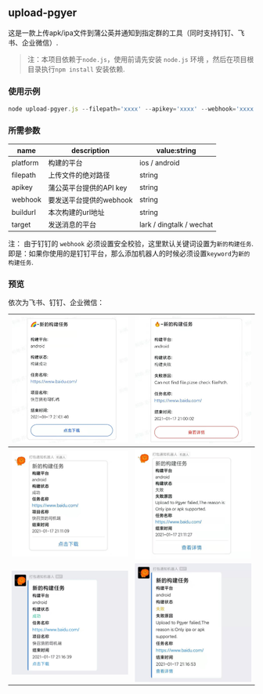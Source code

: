 ## upload-pgyer


这是一款上传apk/ipa文件到蒲公英并通知到指定群的工具（同时支持钉钉、飞书、企业微信）.

> 注：本项目依赖于`node.js`，使用前请先安装 `node.js` 环境 ，然后在项目根目录执行`npm install` 安装依赖.


### 使用示例
```js
node upload-pgyer.js --filepath='xxxx' --apikey='xxxx' --webhook='xxxx' --buildurl='https://www.baidu.com/' --platform='android' --target='lark'
```

### 所需参数
 name | description | value:string
 ---- | --- | ----
 platform |	构建的平台         |  ios / android
 filepath |	上传文件的绝对路径   |   string  
 apikey   |	蒲公英平台提供的API key	  |     string
 webhook  |	要发送平台提供的webhook	  |       string
 buildurl |本次构建的url地址 |  string
 target   |	发送消息的平台 | lark / dingtalk / wechat



注： 由于钉钉的 `webhook` 必须设置安全校验，这里默认关键词设置为`新的构建任务`.即是：如果你使用的是钉钉平台，那么添加机器人的时候必须设置`keyword`为`新的构建任务`.
 ### 预览
依次为飞书、钉钉、企业微信：

| ![](./screenshot/lark_success.jpg)  | ![](./screenshot/lark_failed.jpg) |
| :---------------------------------: | :---------------------------------: |
| ![](./screenshot/dingtalk_success.jpg)  | ![](./screenshot/dingtalk_failed.jpg) 
| ![](./screenshot/wechat_success.jpg) | ![](./screenshot/wechat_failed.jpg)                            
